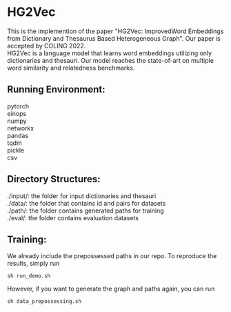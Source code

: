 # HG2Vec
This is the implemention of the paper "HG2Vec: ImprovedWord Embeddings from Dictionary and Thesaurus Based Heterogeneous Graph". Our paper is accepted by COLING 2022.<br />
HG2Vec is a language model that learns word embeddings utilizing only dictionaries and thesauri. Our model reaches the state-of-art on multiple word similarity and relatedness benchmarks.<br />

## Running Environment:

pytorch <br />
einops <br />
numpy <br />
networkx <br />
pandas <br />
tqdm <br />
pickle <br />
csv <br />

## Directory Structures:

./input/: the folder for input dictionaries and thesauri <br />
./data/: the folder that contains id and pairs for datasets <br />
./path/: the folder contains generated paths for training <br />
./eval/: the folder contains evaluation datasets <br />

## Training:

We already include the prepossessed paths in our repo. To reproduce the results, simply run <br />
```
sh run_demo.sh 
```

However, if you want to generate the graph and paths again, you can run
```
sh data_prepossessing.sh
```



